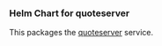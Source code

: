 ### Helm Chart for quoteserver

This packages the [quoteserver](https://github.com/african-pathogen-archive/quoteserver) service.
